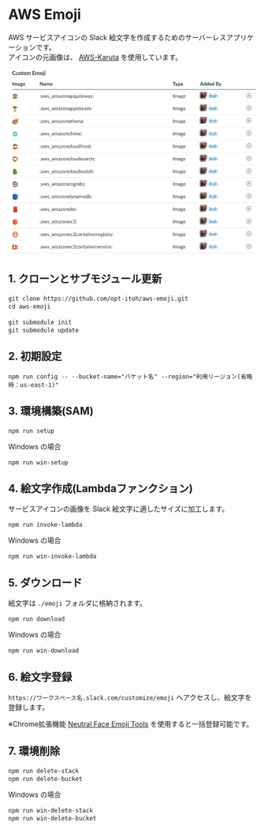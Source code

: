 # AWS Emoji

AWS サービスアイコンの Slack 絵文字を作成するためのサーバーレスアプリケーションです。  
アイコンの元画像は、 [AWS-Karuta](https://github.com/jaws-ug/AWS-Karuta) を使用しています。

![CustomEmoji](./slack.png "サンプル")


## 1. クローンとサブモジュール更新
```
git clone https://github.com/opt-itoh/aws-emoji.git
cd aws-emoji

git submodule init
git submodule update
```

## 2. 初期設定

```
npm run config -- --bucket-name="バケット名" --region="利用リージョン(省略時：us-east-1)"
```

## 3. 環境構築(SAM)

```
npm run setup
```

Windows の場合
```
npm run win-setup
```

## 4. 絵文字作成(Lambdaファンクション)

サービスアイコンの画像を Slack 絵文字に適したサイズに加工します。

```
npm run invoke-lambda
```

Windows の場合
```
npm run win-invoke-lambda
```


## 5. ダウンロード

絵文字は `./emoji` フォルダに格納されます。

```
npm run download
```

Windows の場合
```
npm run win-download
```

## 6. 絵文字登録

`https://ワークスペース名.slack.com/customize/emoji` へアクセスし、絵文字を登録します。

※Chrome拡張機能 [Neutral Face Emoji Tools](https://chrome.google.com/webstore/detail/neutral-face-emoji-tools/anchoacphlfbdomdlomnbbfhcmcdmjej) を使用すると一括登録可能です。


## 7. 環境削除

```
npm run delete-stack
npm run delete-bucket
```

Windows の場合
```
npm run win-delete-stack
npm run win-delete-bucket
```

